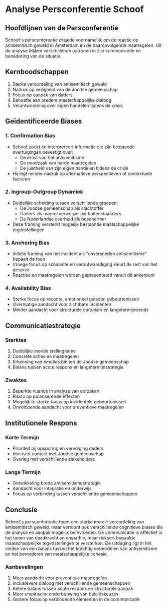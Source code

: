 # Analyse Persconferentie Schoof

## Hoofdlijnen van de Persconferentie

Schoof's persconferentie draaide voornamelijk om de reactie op antisemitisch geweld in Amsterdam en de daaropvolgende maatregelen. Uit de analyse blijken verschillende patronen in zijn communicatie en benadering van de situatie.

## Kernboodschappen

1. Sterke veroordeling van antisemitisch geweld
2. Nadruk op veiligheid van de Joodse gemeenschap
3. Focus op aanpak van daders
4. Behoefte aan bredere maatschappelijke dialoog
5. Verantwoording over eigen handelen tijdens de crisis

## Geïdentificeerde Biases

### 1. Confirmation Bias

- Schoof zoekt en interpreteert informatie die zijn bestaande overtuigingen bevestigt over:
  - De ernst van het antisemitisme
  - De noodzaak van harde maatregelen
  - De juistheid van zijn eigen handelen tijdens de crisis
- Hij legt minder nadruk op alternatieve perspectieven of contextuele factoren

### 2. Ingroup-Outgroup Dynamiek

- Duidelijke scheiding tussen verschillende groepen:
  - De Joodse gemeenschap als slachtoffer
  - Daders als moreel verwerpelijke buitenstaanders
  - De Nederlandse overheid als beschermer
- Deze framing versterkt mogelijk bestaande maatschappelijke tegenstellingen

### 3. Anchoring Bias

- Initiële framing van het incident als "onversneden antisemitisme" bepaalt de toon
- Vroege focus op schaamte en verontwaardiging kleurt de rest van het gesprek
- Reacties en maatregelen worden gepresenteerd vanuit dit ankerpunt

### 4. Availability Bias

- Sterke focus op recente, emotioneel geladen gebeurtenissen
- Overmatige aandacht voor zichtbare incidenten
- Minder aandacht voor structurele oorzaken en langetermijntrends

## Communicatiestrategie

### Sterktes

1. Duidelijke morele stellingname
2. Concrete acties en maatregelen
3. Erkenning van emoties binnen de Joodse gemeenschap
4. Balans tussen acute respons en langetermijnstrategie

### Zwaktes

1. Beperkte nuance in analyse van oorzaken
2. Risico op polariserende effecten
3. Mogelijk te sterke focus op incidentele gebeurtenissen
4. Onvoldoende aandacht voor preventieve maatregelen

## Institutionele Respons

### Korte Termijn

- Prioriteit bij opsporing en vervolging daders
- Intensief contact met Joodse gemeenschap
- Overleg met verschillende stakeholders

### Lange Termijn

- Ontwikkeling brede antisemitismestrategie
- Aandacht voor integratie en onderwijs
- Focus op verbinding tussen verschillende gemeenschappen

## Conclusie

Schoof's persconferentie toont een sterke morele veroordeling van antisemitisch geweld, maar vertoont ook verschillende cognitieve biases die de analyse en aanpak mogelijk beïnvloeden. De communicatie is effectief in het tonen van daadkracht en empathie, maar riskeert bepaalde maatschappelijke tegenstellingen te versterken. De uitdaging ligt in het vinden van een balans tussen het krachtig veroordelen van antisemitisme en het bevorderen van maatschappelijke cohesie.

### Aanbevelingen

1. Meer aandacht voor preventieve maatregelen
2. Inclusievere dialoog met verschillende gemeenschappen
3. Betere balans tussen acute respons en structurele aanpak
4. Meer empirische onderbouwing van beleidskeuzes
5. Grotere focus op verbindende elementen in de communicatie
